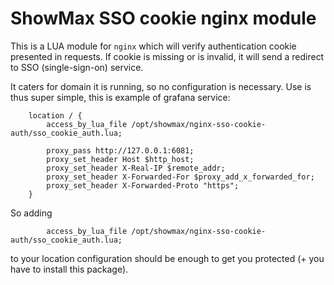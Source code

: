 # ShowMax SSO cookie nginx module

This is a LUA module for `nginx` which will verify authentication cookie presented in requests. If cookie is missing or is invalid, it will send a redirect to SSO (single-sign-on) service.

It caters for domain it is running, so no configuration is necessary. Use is thus super simple, this is example of grafana service:
```
	location / {
		access_by_lua_file /opt/showmax/nginx-sso-cookie-auth/sso_cookie_auth.lua;

		proxy_pass http://127.0.0.1:6081;
		proxy_set_header Host $http_host;
		proxy_set_header X-Real-IP $remote_addr;
		proxy_set_header X-Forwarded-For $proxy_add_x_forwarded_for;
		proxy_set_header X-Forwarded-Proto "https";
	}
```

So adding
```
		access_by_lua_file /opt/showmax/nginx-sso-cookie-auth/sso_cookie_auth.lua;
```
to your location configuration should be enough to get you protected (+ you have to install this package).
